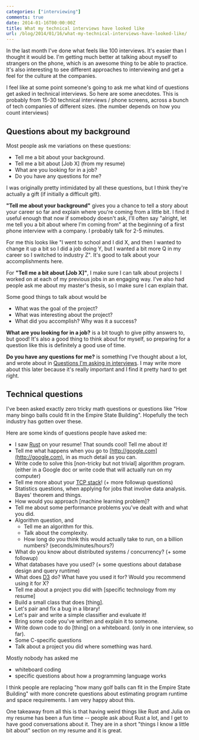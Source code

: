 ```yaml
---
categories: ["interviewing"]
comments: true
date: 2014-01-16T00:00:00Z
title: What my technical interviews have looked like
url: /blog/2014/01/16/what-my-technical-interviews-have-looked-like/
---
```


In the last month I've done what feels like 100 interviews. It's
easier than I thought it would be. I'm getting much better at talking
about myself to strangers on the phone, which is an awesome thing to
be able to practice. It's also interesting to see different approaches
to interviewing and get a feel for the culture at the companies.

I feel like at some point someone's going to ask me what kind of
questions get asked in technical interviews. So here are some
anecdotes. This is probably from 15-30 technical interviews / phone
screens, across a bunch of tech companies of different sizes. (the
number depends on how you count interviews)

<!--more-->

## Questions about my background

Most people ask me variations on these questions:

* Tell me a bit about your background.
* Tell me a bit about [Job X] (from my resume)
* What are you looking for in a job?
* Do you have any questions for me?

I was originally pretty intimidated by all these questions, but I
think they're actually a gift (if initially a difficult gift).

**"Tell me about your background"** gives you a chance to tell a story
  about your career so far and explain where you're coming from a
  little bit. I find it useful enough that now if somebody doesn't
  ask, I'll often say "alright, let me tell you a bit about where I'm
  coming from" at the beginning of a first phone interview with a
  company. I probably talk for 2-5 minutes.

For me this looks like "I went to school and I did X, and then I
wanted to change it up a bit so I did a job doing Y, but I wanted a
bit more Q in my career so I switched to industry Z". It's good to
talk about your accomplishments here.

For **"Tell me a bit about [Job X]"**, I make sure I can talk about
projects I worked on at each of my previous jobs in an engaging way.
I've also had people ask me about my master's thesis, so I make sure I
can explain that.

Some good things to talk about would be

* What was the goal of the project?
* What was interesting about the project?
* What did you accomplish? Why was it a success?

**What are you looking for in a job?** is a bit tough to give pithy
  answers to, but good! It's also a good thing to think about for
  myself, so preparing for a question like this is definitely a good
  use of time.

**Do you have any questions for me?** is something I've thought about
  a lot, and wrote about in
  [Questions I'm asking in interviews](http://jvns.ca/blog/2013/12/30/questions-im-asking-in-interviews/).
  I may write more about this later because it's really important and
  I find it pretty hard to get right.


## Technical questions

I've been asked exactly zero tricky math questions or questions like
"How many bingo balls could fit in the Empire State Building".
Hopefully the tech industry has gotten over these.

Here are some kinds of questions people have asked me:

* I saw [Rust](http://www.rust-lang.org/) on your resume! That sounds
  cool! Tell me about it!
* Tell me what happens when you go to
  [http://google.com](http://google.com), in as much detail as you
  can.
* Write code to solve this [non-tricky but not trivial] algorithm
  program. (either in a Google doc or write code that will actually
  run on my computer)
* Tell me more about your
  [TCP stack](https://github.com/jvns/teeceepee)! (+ more followup
  questions)
* Statistics questions, when applying for jobs that involve data
  analysis. Bayes' theorem and things.
* How would you approach [machine learning problem]?
* Tell me about some performance problems you've dealt with and what
  you did.
* Algorithm question, and
    * Tell me an algorithm for this.
    * Talk about the complexity.
    * How long do you think this would actually take to run, on a
      billion numbers? (seconds/minutes/hours?)
* What do you know about distributed systems / concurrency? (+ some
  followup)
* What databases have you used? (+ some questions about database
  design and query runtime)
* What does [D3](http://d3js.org/) do? What have you used it for?
  Would you recommend using it for X?
* Tell me about a project you did with
  [specific technology from my resume]
* Build a small class that does [thing].
* Let's pair and fix a bug in a library!
* Let's pair and write a simple classifier and evaluate it!
* Bring some code you've written and explain it to someone.
* Write down code to do [thing] on a whiteboard. (only in one
  interview, so far).
* Some C-specific questions
* Talk about a project you did where something was hard.

Mostly nobody has asked me

* whiteboard coding
* specific questions about how a programming language works

I think people are replacing "how many golf balls can fit in the
Empire State Building" with more concrete questions about estimating
program runtime and space requirements. I am very happy about this.

One takeaway from all this is that having weird things like Rust and
Julia on my resume has been a fun time -- people ask about Rust a lot,
and I get to have good conversations about it. They are in a short
"things I know a little bit about" section on my resume and it is
great.
